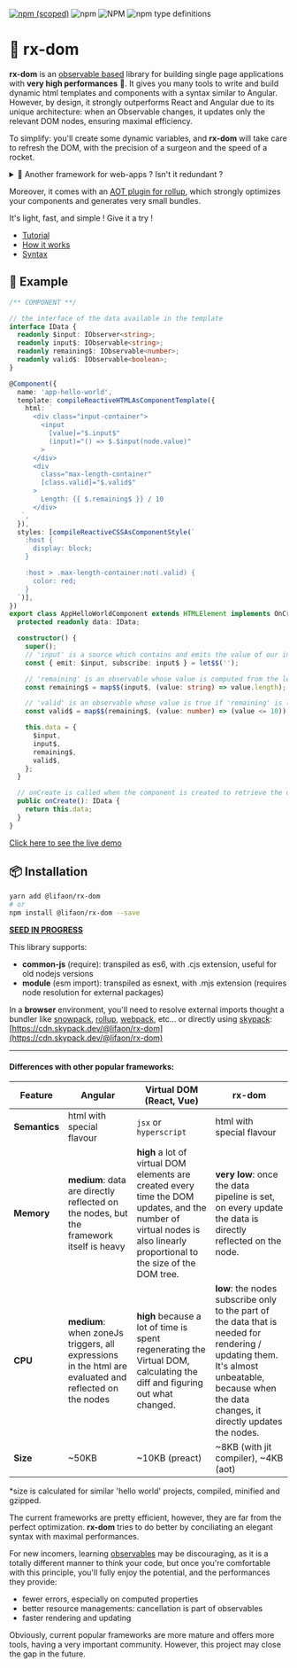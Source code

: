 [![npm (scoped)](https://img.shields.io/npm/v/@lifaon/rx-dom.svg)](https://www.npmjs.com/package/@lifaon/rx-dom)
![npm](https://img.shields.io/npm/dm/@lifaon/rx-dom.svg)
![NPM](https://img.shields.io/npm/l/@lifaon/rx-dom.svg)
![npm type definitions](https://img.shields.io/npm/types/@lifaon/rx-dom.svg)

# 🌱 rx-dom

[comment]: <> (https://github.com/tusharmath/reactive-dom#virtualdomvsreactivedom)

**rx-dom** is an [observable based](https://github.com/lifaon74/rx-js-light) library
for building single page applications with **very high performances** 🚀.
It gives you many tools to write and build dynamic html templates and components with a syntax similar to Angular.
However, by design, it strongly outperforms React and Angular due to its unique architecture:
when an Observable changes, it updates only the relevant DOM nodes, ensuring maximal efficiency.

To simplify: you'll create some dynamic variables, and **rx-dom** will take care to refresh the DOM,
with the precision of a surgeon and the speed of a rocket.


<details>
  <summary>🤨 Another framework for web-apps ? Isn't it redundant ?</summary>

  Currently `rx-dom` is a niche framework, but it has been built to have the absolute best performances.

  The current frameworks mostly use differ algorithms on complex data structures to refresh the DOM.
  The developers have a very simple and intuitive way to define their data, and see them magically reflected on the DOM.
  However, it costs a lot of javascript execution time, especially when changes append on the top-most parents.
  This cost is usually ignored because our machines are fast enough in most cases.
  And let's be honest: developers are lazy or constrained by time by the direction.
  Non optimized code is common and frequent.

  `rx-dom` is done for perfectionists: using Observables constraint you to work in Reactive Programming, using dynamic variables and Stores.
  It's complex, and discouraging for beginners, but it's so much more powerful and less error-prone.
  Observables are extremely strong, and gives you full control over async streams of data.
  `rx-dom` does a great usage of them, which optimizes the rendering of the DOM to the maximum.
  It results in performances as fast as native DOM manipulation, and code as small as possible,
  at the cost of a more complicated initial learning curve.

  In these cases, `rx-dom` is perfect:

  - you're comfortable with observables
  - you want to create some components embedded and working everywhere, with very small footprints
  - you want to create an application requiring critical performances
    (ex: displaying millions of DOM nodes, or working on very low-end devices)
  - you have the time a play with an exotic framework

  However, it's overcomplicated in these cases:

  - you're a beginner in javascript and never head of Observables
  - you don't give a f*ck about performances (like probably most of the developers 😒)

</details>

Moreover, it comes with an [AOT plugin for rollup](https://github.com/lifaon74/rx-dom-aot-plugin),
which strongly optimizes your components and generates very small bundles.

It's light, fast, and simple ! Give it a try !

- [Tutorial](src/documentation/tutorial/tutoral.md)
- [How it works](./src/documentation/examples/how-rx-dom-works.md)
- [Syntax](./src/documentation/syntax.md)


## 📑 Example

```ts
/** COMPONENT **/

// the interface of the data available in the template
interface IData {
  readonly $input: IObserver<string>;
  readonly input$: IObservable<string>;
  readonly remaining$: IObservable<number>;
  readonly valid$: IObservable<boolean>;
}

@Component({
  name: 'app-hello-world',
  template: compileReactiveHTMLAsComponentTemplate({
    html: `
      <div class="input-container">
        <input
          [value]="$.input$"
          (input)="() => $.$input(node.value)"
        >
      </div>
      <div
        class="max-length-container"
        [class.valid]="$.valid$"
      >
        Length: {{ $.remaining$ }} / 10
      </div>
   `,
  }),
  styles: [compileReactiveCSSAsComponentStyle(`
    :host {
      display: block;
    }

    :host > .max-length-container:not(.valid) {
      color: red;
    }
  `)],
})
export class AppHelloWorldComponent extends HTMLElement implements OnCreate<IData> {
  protected readonly data: IData;

  constructor() {
    super();
    // 'input' is a source which contains and emits the value of our input
    const { emit: $input, subscribe: input$ } = let$$('');

    // 'remaining' is an observable whose value is computed from the length of 'input'
    const remaining$ = map$$(input$, (value: string) => value.length);

    // 'valid' is an observable whose value is true if 'remaining' is less than 10
    const valid$ = map$$(remaining$, (value: number) => (value <= 10));

    this.data = {
      $input,
      input$,
      remaining$,
      valid$,
    };
  }

  // onCreate is called when the component is created to retrieve the data to inject into the template
  public onCreate(): IData {
    return this.data;
  }
}
```

[//]: # (TODO update demo)

[Click here to see the live demo](https://stackblitz.com/edit/typescript-ydrjlp?file=hello-world.shortcuts.component.ts)

## 📦 Installation

```bash
yarn add @lifaon/rx-dom
# or
npm install @lifaon/rx-dom --save
```

**[SEED IN PROGRESS](https://github.com/lifaon74/rx-js-light-debug-vite)**

This library supports:

- **common-js** (require): transpiled as es6, with .cjs extension, useful for old nodejs versions
- **module** (esm import): transpiled as esnext, with .mjs extension (requires node resolution for external packages)

In a **browser** environment, you'll need to resolve external imports thought a bundler like
[snowpack](https://www.snowpack.dev/),
[rollup](https://rollupjs.org/guide/en/),
[webpack](https://webpack.js.org/),
etc...
or directly using [skypack](https://www.skypack.dev/):
[https://cdn.skypack.dev/@lifaon/rx-dom](https://cdn.skypack.dev/@lifaon/rx-dom)


---

#### Differences with other popular frameworks:

| Feature        | Angular | Virtual DOM (React, Vue) | rx-dom |
|----------------| --- | ---          | --- |
| **Semantics**  | html with special flavour | `jsx` or `hyperscript` | html with special flavour |
| **Memory**     | **medium**: data are directly reflected on the nodes, but the framework itself is heavy | **high** a lot of virtual DOM elements are created every time the DOM updates, and the number of virtual nodes is also linearly proportional to the size of the DOM tree. | **very low**: once the data pipeline is set, on every update the data is directly reflected on the node. |
| **CPU**        | **medium**: when zoneJs triggers, all expressions in the html are evaluated and reflected on the nodes | **high** because a lot of time is spent regenerating the Virtual DOM, calculating the diff and figuring out what changed. | **low**: the nodes subscribe only to the part of the data that is needed for rendering / updating them. It's almost unbeatable, because when the data changes, it directly updates the nodes. |
| **Size**       | ~50KB | ~10KB (preact) | ~8KB (with jit compiler), ~4KB (aot) |

*size is calculated for similar 'hello world' projects, compiled, minified and gzipped.

The current frameworks are pretty efficient, however, they are far from the perfect optimization.
**rx-dom** tries to do better by conciliating an elegant syntax with maximal performances.

For new incomers, learning [observables](https://github.com/lifaon74/rx-js-light) may be discouraging,
as it is a totally different manner to think your code,
but once you're comfortable with this principle, you'll fully enjoy the potential, and the performances they provide:

- fewer errors, especially on computed properties
- better resource managements: cancellation is part of observables
- faster rendering and updating

Obviously, current popular frameworks are more mature and offers more tools, having a very important community.
However, this project may close the gap in the future.




